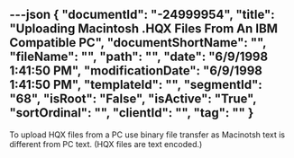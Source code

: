 ---json
{
  "documentId": "-24999954",
  "title": "Uploading Macintosh .HQX Files From An IBM Compatible PC",
  "documentShortName": "",
  "fileName": "",
  "path": "",
  "date": "6/9/1998 1:41:50 PM",
  "modificationDate": "6/9/1998 1:41:50 PM",
  "templateId": "",
  "segmentId": "68",
  "isRoot": "False",
  "isActive": "True",
  "sortOrdinal": "",
  "clientId": "",
  "tag": ""
}
---

To upload HQX files from a PC use binary file transfer as Macinotsh text is different from PC text. (HQX files are text encoded.)
